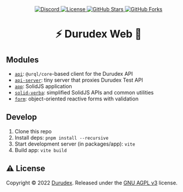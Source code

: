 <div align="center">
    <a href="https://discord.gg/4qcXbeVehZ">
        <img alt="Discord" src="https://img.shields.io/discord/882288646517035028?label=%F0%9F%92%AC%20discord">
    </a>
    <a href="https://github.com/durudex/durudex-web/blob/main/COPYING">
        <img alt="License" src="https://img.shields.io/github/license/durudex/durudex-web?label=%F0%9F%93%95%20license">
    </a>
    <a href="https://github.com/durudex/durudex-web/stargazers">
        <img alt="GitHub Stars" src="https://img.shields.io/github/stars/durudex/durudex-web?label=%E2%AD%90%20stars&logo=sdf">
    </a>
    <a href="https://github.com/durudex/durudex-web/network">
        <img alt="GitHub Forks" src="https://img.shields.io/github/forks/durudex/durudex-web?label=%F0%9F%93%81%20forks">
    </a>
</div>

<h1 align="center">⚡️ Durudex Web 🚀</h1>

## Modules

- [`api`](packages/api): `@urql/core`-based client for the Durudex API
- [`api-server`](packages/api-server): tiny server that proxies Durudex Test API
- [`app`](packages/app): SolidJS application
- [`solid-verba`](packages/solid-verba): simplified SolidJS APIs and common utilities
- [`form`](packages/form): object-oriented reactive forms with validation

## Develop

1. Clone this repo
2. Install deps: `pnpm install --recursive`
3. Start development server (in packages/app): `vite`
4. Build app: `vite build`

## ⚠️ License

Copyright © 2022 [Durudex](https://github.com/durudex). Released under the [GNU AGPL v3](https://www.gnu.org/licenses/agpl-3.0.html) license.
